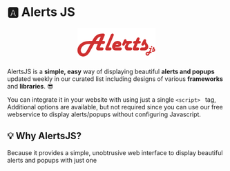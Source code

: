 # 🅰 Alerts JS

<p align="center">
  <img src="./assets/logo-large-red.png" alt="AlertsJS Logo">
</p>

AlertsJS is a **simple, easy** way of displaying beautiful **alerts and popups** updated weekly in our curated list
including designs of various **frameworks** and **libraries**. 😎

You can integrate it in your website with using just a single `<script>
  ` tag, Additional options are available, but not required since you can use our free webservice to display alerts/popups without configuring Javascript.

## 💡 Why AlertsJS?
Because it provides a simple, unobtrusive web interface to display beautiful alerts and popups with just one `
  `<script>`
  ` tag, without having any prior knowledge of javascript. You can also - 
- Create forms and collect data by integrating various plugins and or services such as MailChimp 📬 or our own service.
- You can choose any of your favorite libraries such as micromodal.js or Sweetalerts.js right through the configurations and have a variety of over 200+ such libraries and plugins including our **custom made** one's.
- We are tiny, which means no need to load Jquery and all the inessential things. You'll only include what you need.
- Authenticating securely to display popups/alerts through the web interface to your website.
- Integrating things such as 🔗 download links on payment through PayPal or Stripe. It also offers various integrations. Look at [integrations](#integrations) for more information.
- It will remain open-source forever, but to keep it running and maintaining it you can help us by donating us on 💷💷[PayPal](https://www.paypal.me/udicon).

## 🧑 Contributing
We'd love if you help us by fixing a bug, or creating a whole new modal theme from scratch. Every small contribution counts towards a big release. You can join our official **Discord** Server 😳 [here](https://discord.gg/YvgEPre). Feel free to create a pull request if you think we did something 👎 wrong.

## 👥 Use Cases
AlertsJS can be used by anyone and everyone as its flexible and adjusts according to the situation. If you aren't interested in writing Javascript code, you can use our Web Interface with which you could configure all the settings which you could do while writing JS. But if you want to have even more control and write JS. Don't worry we have the open-source library with which you could build your own alerts/popups and customize it according to your needs.
## 🚛 The Open-Source Process
Since the development is open-source, we want to add as many contributors as possible, We also are in need of moderators for curating the list weekly. The process would be simple:- 
- 1️⃣ Moderators choose and approve various alert/popup libraries based on their stability and design.
- 2️⃣ The then approved libraries would be added to the Global Package Index (GPI) with which it is accessible through the AlertsJS library.
- 3️⃣ The curated list thus is updated weekly in the same manner. Note that only opensource libraries are added to the **GPI**.

## 📄 Documentation
You can use the following options 👂 in the constructor:
```js
  const alert = new Alert({
    title: 'Awesome Alert', // The 📌 title of modal.
    message: 'This is another awesome alert made using AlertsJS', // 🌭 Content to display.
    icon: 'success', // A success ✅ or an ❎ error, custom icons are upcoming
    action: {
      type: 'link', // ⚡ The link you want to redirect to... more actions are coming
      redirect: '/purchase/success', // 🌐 Link where you want to redirect
    },
    button: { // 🔳 Button configurations
      type: 'submit', // 🌀 Type of the button [submit, reset]
      text: 'Get me flyin!', // 💊 Button text
      action: { // ⚡ Actions on the button
        type: 'link', // 👍 The link you want to redirect to... more actions are coming
        redirect: 'https://google.com' // 🌐 Link where you want to redirect
      }
    },
    closeButtonText: 'Close this thingy', // 🔲 The close button text.
  });

  ...
  ``
  `
You can call the alert with a 🛴 simple function:

```js
    ...
    alert.alert();

```
Or through an 👆 onclick event:

```
  html
    <
    input type = "button"
  onclick = "alert.alert()"
  value = "Click me" / >
  
```

### Properties

  
|Property Name| Property Description  |
|--|--|
| title | The title of the modal. It is a required field. |
| message | The message of the modal. It is a required field. It can render HTML too. |
| icon | An icon to display when the message pops-up. Currently the options available are `
  success ` and `
  error `, Custom icons are coming soon.|
| action | Currently the only option available is `
  link
    ` which creates a link instead of the button. |
| redirect | The URL where the link has to redirect. |
| buttonText | The text of the `
  button ` or `
  link
    ` |

##  ✏ To-Do
- [x] Make it work
- [ ] Add CSS effects, such as fadeIn, etc. to the modal
- [ ] Add more properties.
  


## ❓ FAQ

### Is it free? Are there any hidden costs? 🆓
It's absolutely **free** and infact the developer code is **open-source**. Do what you want to, hack, break, distribute, we aren't sueing you.

### How will you make money? 💰💰💰
We won't. But we require money for hosting the Web Interface, so we depend on donations and sponsorers. If you want to donate us, you could do it on [PayPal](https://www.paypal.me/udicon), for sponsoring please contact us
[here](https://utkarsh.co).

### I want a library added, could you do it? 😁
You could add a request to add your library on the website. Please note that the library is open-source before submitting it. It would be then moderated by the moderators. Finally, if approved. Taki Taki 🙌.
### So could I join and help? ✌
Yes ofcourse, we are pleased to have you on board. Contact us [here](https://utkarsh.co). The development has started, we are in need of good designers and developers.